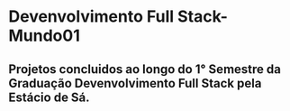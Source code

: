 # Devenvolvimento Full Stack-Mundo01

## Projetos concluidos ao longo do 1° Semestre da Graduação Devenvolvimento Full Stack pela Estácio de Sá.

